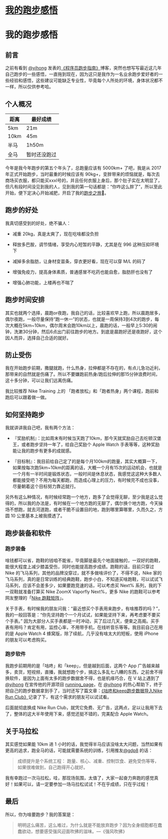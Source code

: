 # [我的跑步感悟](https://github.com/superleeyom/blog/issues/30)

# 我的跑步感悟

## 前言

之前有看到 [@yihong](https://github.com/yihong0618) 发表的[《程序员跑步指南》](https://github.com/yihong0618/gitblog/issues/178)博客，突然也想写写最近这几年自己跑步的一些感悟，一直拖到现在，因为这只是我作为一名业余跑步爱好者的一些经验和感悟，这些建议可能缺乏专业性，毕竟每个人所处的环境，身体状况都不一样，所以仅供参考哈。

## 个人概况

|距离| 最好成绩|
|---|---|
|5km|21m|
|10km|45m|
|半马|1h50m|
|全马|暂时还没跑过|



今年是我今年跑步的第五个年头了，总跑量应该有 5000km+ 了吧，我是从 2017 年正式开始跑步，当时最重的时候应该有 90kg+，变胖带来的烦恼就是，每次去商场买衣服，都只能买xxxl号的，并且任何衣服上身后，那个肚子实在太明显了，但凡有段时间没见到我的人，见到我的第一句话都是：“你咋这么胖了”，所以至此开始，便下定决心开始减肥，开启了我的[跑步之旅](https://running.leeyom.top/)🏃。

## 跑步的好处

我真切感受到的好处，绝不骗人：

- 减重 20kg，真是太爽了，现在吃啥都没负担

- 释放多巴胺，调节情绪，享受内心短暂的平静，尤其是在 996 这种压抑环境下

- 减掉多余脂肪，让身材变苗条，穿衣更好看，现在可以穿 M/L 的码了

- 增强免疫力，提高身体素质，普通感冒不吃药也能自愈，脂肪肝也没有了

- 增强心肺功能，上楼再也不喘了

## 跑步时间安排

其实也就两个选择，晨跑or夜跑，我自己的话，比较喜欢早上跑，所以晨跑居多，偶尔夜跑，一般尽量保持“跑一休一”的状态，也就是一周保持3到4次的跑步，每次大概在5km~10km，偶尔周末会跑10km以上，晨跑的话，一般早上5:30的闹钟，洗漱30分钟，然后6点出门前往跑步的地方。到底是晨跑好还是夜跑好，这个因人而异，选择自己合适的就好。

## 防止受伤

我在开始跑步前期，撒腿就跑，什么热身，拉伸都是不存在的，有点儿急功近利，那带来的自然就是伤痛了。所以不要嫌跑前热身/跑后拉伸的那15分钟浪费时间，这十多分钟，可以让我们远离伤痛。

我比较推荐 Nike Training 上的 「跑者放松」和「跑者热身」两个课程，跑前和跑后可以跟着做一做。

## 如何坚持跑步

我就讲讲我自己吧，我有两个方法：

- 『奖励机制』：比如周末有时候当天跑了10km，那今天就奖励自己去吃顿汉堡王，或者跑步坚持一年了，给自己奖励个 Apple Watch 手表等等，这种奖励能让我的跑步有更多的成就感。

- 『目标制』：我目前给自己定了的是每个月100km的跑量，其实大概算一下，如果按每次跑5km~10km的距离的话，大概一个月有15次的运动机会，也就是一个月有一半时间是锻炼状态，一般时间是休息状态，我感觉这这种大多数人都能接受吧？不用为每天都跑，而造成心理上的压力，有时候完不成也没事，尽量朝着这个目标努力靠近就行。

另外有这么种情况，有时候经常跑一个地方，跑多了会觉得无聊，至少我是这么觉得的，所以我的办法是，有时候在一个地方跑的无聊了，偶尔换个地方跑，今天操场不想跑，就去河道跑，或者干脆不设置目的地，跑到哪里算哪里，久而久之，方圆 10 公里基本上被我摸透了。

## 跑步装备和软件

### 跑步装备

啥钱都可以省，跑鞋的钱咱不能省，毕竟脚是最先个地面接触的，一双好的跑鞋，能很大程度上减少膝盖受伤，同时也能提高跑步成绩。跑鞋的话，目前只穿过 Nike 的飞马系列，其他的品牌没穿过，就不多做啥评价了，不得不说，Nike 家的飞马系列，真的是日常训练的经典跑鞋，跑步小白，不知道买啥跑鞋，可以试试飞马系列，应该不会差多少，如果要跑竞速的话，可以考虑买 Next% 系列，我的下一双鞋就准备打算买 Nike ZoomX Vaporfly Next%，更多 Nike 的跑鞋可以参考网友整理的「[Nike 跑鞋矩阵](https://zhuanlan.zhihu.com/p/188720834)」。

关于手表，有时候我的朋友问我：“最近想买个手表用来跑步，有啥推荐的吗？”，我的一般回答是：“你先坚持跑个一个月试试，如果能坚持下来，再考虑要不要买个手表。” 因为大部分人买手表都是一时冲动，买了后过几天，便束之高阁。买手表有用吗？肯定有用，监控心率，不用带手机，在线听音乐等等。我目前自己在用的是 Apple Watch 4 蜂窝版，除了续航，几乎没有啥太大的短板，使用 iPhone 的朋友可以考虑购买。

### 跑步软件

我跑步前期用的是「咕咚」和「keep」，但是越到后面，这两个 App 广告越来越多，卖货，短视频，直播，我就想跑个步，搞这么多乱七八糟的东西，之前舍不得换软件，是因为上面有太多的跑步数据舍不得，也是机缘巧合，在 V 站上遇到了  [@yihong](https://github.com/yihong0618) 在宣传他的开源项目 [running_page](https://github.com/yihong0618/running_page)，在 [@yihong](https://github.com/yihong0618) 的热心帮助下，终于把自己的跑步数据拿到手了，当时还写了篇文章：[《咕咚和keep跑步数据导入Nike Run Club》](https://github.com/superleeyom/blog/issues/18)记录了下，有这个需求的朋友可以试试看。

后面就彻底换成 Nike Run Club，就凭它免费、无广告，这两点，足以让我用下去了，整体的这大半年使用下来，感觉还挺不错的，完美配合 Apple Watch。

## 关于马拉松

其实感觉如果能 10km 进 1 小时的话，我觉得半马应该没啥太大问题，当然如果有更高的追求，跑全马的话，可能就需要系统的训练，引用推友[@gdp8](https://twitter.com/gdp888) 的话：

> 成绩提升是个系统工程： 跑量、核心、减重、控制饮食、避免受伤等等，如果很难做到，自己跑得开心就好。


我有幸跑过一次马拉松，哇，那现场氛围，太值了，大家一起奋力奔跑的感觉真好！如果可以，请一定要参加一场马拉松试试！不在乎成绩，只在乎过程！

## 最后

所以，你为啥要跑步？我的答案是：

> 明明这么痛苦，这么难过，为什么就是不能放弃跑步？因为全身细胞都在蠢蠢欲动，想要感受强风迎面吹拂的滋味。––《强风吹拂》
